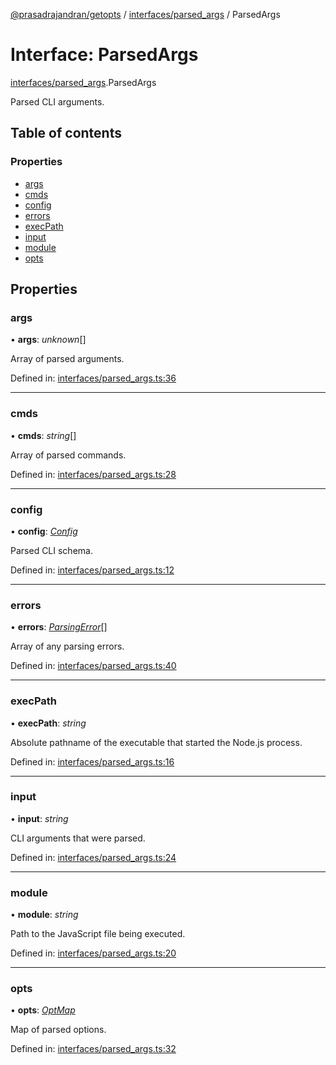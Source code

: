 [@prasadrajandran/getopts](../README.md) / [interfaces/parsed_args](../modules/interfaces_parsed_args.md) / ParsedArgs

# Interface: ParsedArgs

[interfaces/parsed_args](../modules/interfaces_parsed_args.md).ParsedArgs

Parsed CLI arguments.

## Table of contents

### Properties

- [args](interfaces_parsed_args.parsedargs.md#args)
- [cmds](interfaces_parsed_args.parsedargs.md#cmds)
- [config](interfaces_parsed_args.parsedargs.md#config)
- [errors](interfaces_parsed_args.parsedargs.md#errors)
- [execPath](interfaces_parsed_args.parsedargs.md#execpath)
- [input](interfaces_parsed_args.parsedargs.md#input)
- [module](interfaces_parsed_args.parsedargs.md#module)
- [opts](interfaces_parsed_args.parsedargs.md#opts)

## Properties

### args

• **args**: _unknown_[]

Array of parsed arguments.

Defined in: [interfaces/parsed_args.ts:36](https://github.com/prasadrajandran/ngetopts/blob/bd18eb5/src/interfaces/parsed_args.ts#L36)

---

### cmds

• **cmds**: _string_[]

Array of parsed commands.

Defined in: [interfaces/parsed_args.ts:28](https://github.com/prasadrajandran/ngetopts/blob/bd18eb5/src/interfaces/parsed_args.ts#L28)

---

### config

• **config**: [_Config_](interfaces_config.config.md)

Parsed CLI schema.

Defined in: [interfaces/parsed_args.ts:12](https://github.com/prasadrajandran/ngetopts/blob/bd18eb5/src/interfaces/parsed_args.ts#L12)

---

### errors

• **errors**: [_ParsingError_](interfaces_parsing_error.parsingerror.md)[]

Array of any parsing errors.

Defined in: [interfaces/parsed_args.ts:40](https://github.com/prasadrajandran/ngetopts/blob/bd18eb5/src/interfaces/parsed_args.ts#L40)

---

### execPath

• **execPath**: _string_

Absolute pathname of the executable that started the Node.js process.

Defined in: [interfaces/parsed_args.ts:16](https://github.com/prasadrajandran/ngetopts/blob/bd18eb5/src/interfaces/parsed_args.ts#L16)

---

### input

• **input**: _string_

CLI arguments that were parsed.

Defined in: [interfaces/parsed_args.ts:24](https://github.com/prasadrajandran/ngetopts/blob/bd18eb5/src/interfaces/parsed_args.ts#L24)

---

### module

• **module**: _string_

Path to the JavaScript file being executed.

Defined in: [interfaces/parsed_args.ts:20](https://github.com/prasadrajandran/ngetopts/blob/bd18eb5/src/interfaces/parsed_args.ts#L20)

---

### opts

• **opts**: [_OptMap_](../modules/interfaces_opt_map.md#optmap)

Map of parsed options.

Defined in: [interfaces/parsed_args.ts:32](https://github.com/prasadrajandran/ngetopts/blob/bd18eb5/src/interfaces/parsed_args.ts#L32)
